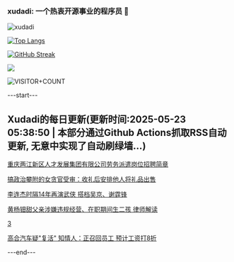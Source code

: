 ### xudadi: 一个热衷开源事业的程序员 👋

![xudadi](https://github-readme-stats-git-masterorgs-github-readme-stats-team.vercel.app/api?username=xudadi)

[![Top Langs](https://github-readme-stats.vercel.app/api/top-langs/?username=xudadi)](https://github.com/anuraghazra/github-readme-stats)

[![GitHub Streak](https://streak-stats.demolab.com?user=xudadi&locale=zh_Hans)](https://git.io/streak-stats)

![](https://raw.githubusercontent.com/xudadi/xudadi/main/assets/github-contribution-grid-snake.svg)

![VISITOR+COUNT](https://komarev.com/ghpvc/?username=xudadi&label=VISITOR+COUNT)


---start---

## Xudadi的每日更新(更新时间:2025-05-23 05:38:50 | 本部分通过Github Actions抓取RSS自动更新, 无意中实现了自动刷绿墙...)

[重庆两江新区人才发展集团有限公司劳务派遣岗位招聘简章](https://www.gongkaoleida.com/article/2414134)

[搞政治攀附的女贪官受审：收礼后安排他人将礼品出售](https://m.163.com/news/article/K06J4K8I051482MP.html)

[李连杰时隔14年再演武侠 搭档吴京、谢霆锋](https://m.163.com/news/article/K064FT2S0530JPVV.html)

[黄杨钿甜父亲涉嫌违规经营、在职期间生二孩 律师解读](https://m.163.com/news/article/K06HVRIS0530JPVV.html)

[3](https://m.163.com/touch/news/sub/domestic)

[高合汽车疑"复活" 知情人：正召回员工 预计工资打8折](https://m.163.com/news/article/K06PJGS20512B07B.html)

---end---
